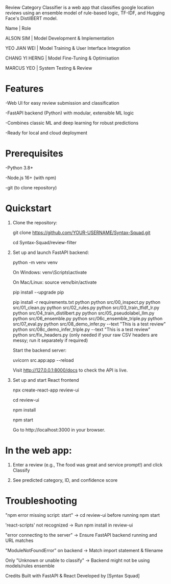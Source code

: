 Review Category Classifier is a web app that classifies google location reviews using an ensemble model of rule-based logic, TF-IDF, and Hugging Face's DistilBERT model. 

Name | Role

ALSON SIM | Model Development & Implementation

YEO JIAN WEI | Model Training & User Interface Integration

CHANG YI HERNG | Model Fine-Tuning & Optimisation

MARCUS YEO | System Testing & Review


# Features

-Web UI for easy review submission and classification

-FastAPI backend (Python) with modular, extensible ML logic

-Combines classic ML and deep learning for robust predictions

-Ready for local and cloud deployment



# Prerequisites

-Python 3.8+

-Node.js 16+ (with npm)

-git (to clone repository)



# Quickstart

1. Clone the repository:

   git clone https://github.com/YOUR-USERNAME/Syntax-Squad.git

   cd Syntax-Squad/review-filter

2. Set up and launch FastAPI backend:

   python -m venv venv

   On Windows:
         venv\Scripts\activate

   On Mac/Linux:
         source venv/bin/activate

   pip install --upgrade pip

   pip install -r requirements.txt python 
   python src/00_inspect.py
   python src/01_clean.py
   python src/02_rules.py
   python src/03_train_tfidf_lr.py
   python src/04_train_distilbert.py
   python src/05_pseudolabel_llm.py
   python src/06_ensemble.py
   python src/06c_ensemble_triple.py
   python src/07_eval.py
   python src/08_demo_infer.py --text "This is a test review"
   python src/08c_demo_infer_triple.py --text "This is a test review"
   python src/fix_headers.py (only needed if your raw CSV headers are messy; run it separately if required)

   Start the backend server:

      uvicorn src.app:app --reload

      Visit http://127.0.0.1:8000/docs to check the API is live.

3. Set up and start React frontend

   npx create-react-app review-ui

   cd review-ui

   npm install

   npm start
   
   Go to http://localhost:3000 in your browser.


# In the web app: 

1. Enter a review (e.g., The food was great and service prompt!) and click Classify

2. See predicted category, ID, and confidence score

# Troubleshooting

"npm error missing script: start" ->	cd review-ui before running npm start

'react-scripts' not recognized ->	Run npm install in review-ui

"error connecting to the server" ->	Ensure FastAPI backend running and URL matches

"ModuleNotFoundError" on backend ->	Match import statement & filename

Only "Unknown or unable to classify" ->	Backend might not be using models/rules ensemble



Credits
Built with FastAPI & React
Developed by [Syntax Squad]

